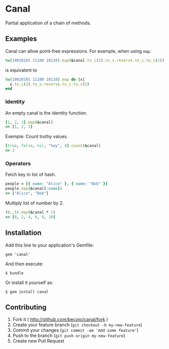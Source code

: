 # Canal

Partial application of a chain of methods.

## Examples

Canal can allow point-free expressions. For example, when using `map`:

```ruby
%w{10010101 11100 10110}.map(&canal.to_i(2).to_s.reverse.to_i.to_s(2))
```

is equivalent to

```ruby
%w{10010101 11100 10110}.map do |x|
  x.to_i(2).to_s.reverse.to_i.to_s(2)
end
```

### Identity

An empty canal is the identity function.

```ruby
[1, 2, 3].map(&canal)
=> [1, 2, 3]
```

Exemple: Count truthy values.

```ruby
[true, false, nil, "hey", 4].count(&canal)
=> 3
```

### Operators

Fetch key in list of hash.

```ruby
people = [{ name: "Alice" }, { name: "Bob" }]
people.map(&canal[:name])
=> ["Alice", "Bob"]
```

Multiply list of number by 2.

```ruby
(0..5).map(&canal * 2)
=> [0, 2, 4, 6, 8, 10]
```

## Installation

Add this line to your application's Gemfile:

    gem 'canal'

And then execute:

    $ bundle

Or install it yourself as:

    $ gem install canal

## Contributing

1. Fork it ( http://github.com/becojo/canal/fork )
2. Create your feature branch (`git checkout -b my-new-feature`)
3. Commit your changes (`git commit -am 'Add some feature'`)
4. Push to the branch (`git push origin my-new-feature`)
5. Create new Pull Request
